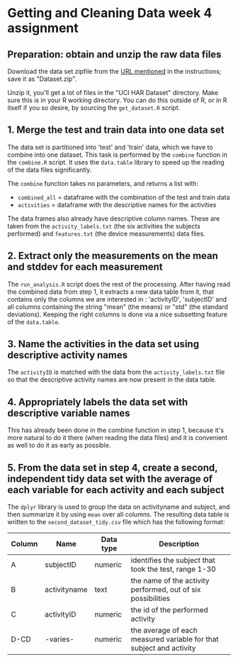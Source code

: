 # Getting and Cleaning Data week 4 assignment


## Preparation: obtain and unzip the raw data files

Download the data set zipfile from the [URL mentioned](https://d396qusza40orc.cloudfront.net/getdata%2Fprojectfiles%2FUCI%20HAR%20Dataset.zip) in the instructions; save it as "Dataset.zip".

Unzip it, you'll get a lot of files in the "UCI HAR Dataset" directory. Make sure this is in your R working directory. You can do this outside of R, or in R itself if you so desire, by sourcing the ``get_dataset.R`` script.


## 1. Merge the test and train data into one data set

The data set is partitioned into 'test' and 'train' data, which we have to combine into one dataset.
This task is performed by the ``combine`` function in the ``combine.R`` script.
It uses the ``data.table`` library to speed up the reading of the data files significantly.

The ``combine`` function takes no parameters, and returns a list with:
- ``combined_all`` = dataframe with the combination of the test and train data
- ``activities`` = dataframe with the descriptive names for the activities

The data frames also already have descriptive column names. These are taken from the ``activity_labels.txt`` (the six activities the subjects performed)
and ``features.txt`` (the device measurements) data files.


## 2. Extract only the measurements on the mean and stddev for each measurement

The ``run_analysis.R`` script does the rest of the processing.
After having read the combined data from step 1, it extracts a new data table from it,
that contains only the columns we are interested in :
'activityID', 'subjectID' and all columns containing the string "mean" (the means) or "std" (the standard deviations).
Keeping the right columns is done via a nice subsetting feature of the ``data.table``.


## 3. Name the activities in the data set using descriptive activity names

The ``activityID`` is matched with the data from the ``activity_labels.txt`` file so that
the descriptive activity names are now present in the data table.


## 4. Appropriately labels the data set with descriptive variable names

This has already been done in the combine function in step 1,
because it's more natural to do it there (when reading the data files)
and it is convenient as well to do it as early as possible.


## 5. From the data set in step 4, create a second, independent tidy data set with the average of each variable for each activity and each subject

The ``dplyr`` library is used to group the data on activityname and subject, and
then summarize it by using ``mean`` over all columns. 
The resulting data table is written to the ``second_dataset_tidy.csv`` file which has the following format:

|Column|Name          | Data type | Description |
|------|--------------|-----------|-------------|
| A    | subjectID    | numeric   | identifies the subject that took the test, range 1-30 |
| B    | activityname | text      | the name of the activity performed, out of six possibilities |
| C    | activityID   | numeric   | the id of the performed activity |
| D-CD | -varies-     | numeric   | the average of each measured variable for that subject and activity |
